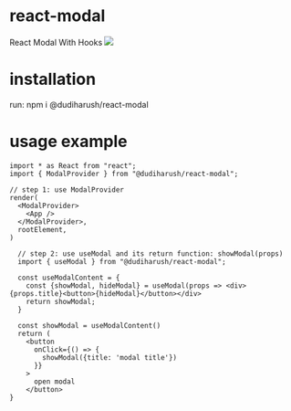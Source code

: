 # react-modal

React Modal With Hooks
<img src="./react-icon1.png"/>

# installation

run: npm i @dudiharush/react-modal

# usage example

```
import * as React from "react";
import { ModalProvider } from "@dudiharush/react-modal";

// step 1: use ModalProvider
render(
  <ModalProvider>
    <App />
  </ModalProvider>,
  rootElement,
)

  // step 2: use useModal and its return function: showModal(props)
  import { useModal } from "@dudiharush/react-modal";

  const useModalContent = {
    const {showModal, hideModal} = useModal(props => <div>{props.title}<button>{hideModal}</button></div>
    return showModal;
  }

  const showModal = useModalContent()
  return (
    <button
      onClick={() => {
        showModal({title: 'modal title'})
      }}
    >
      open modal
    </button>
}

```
